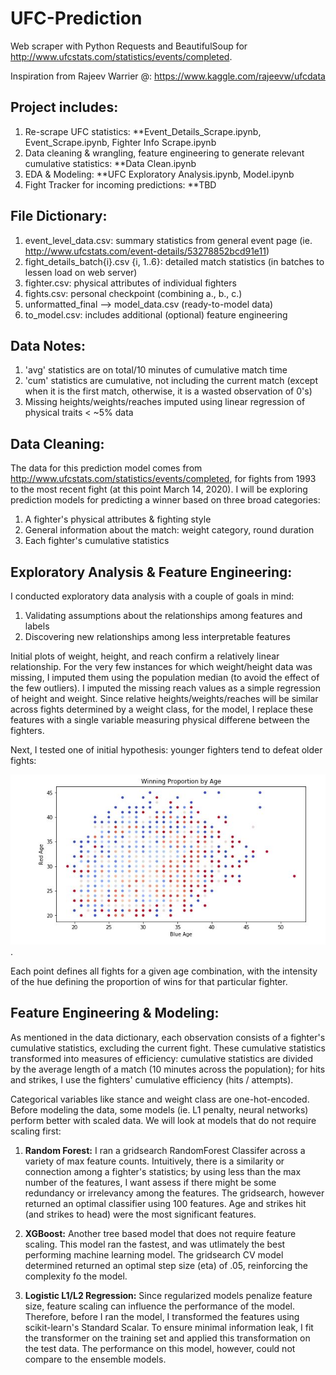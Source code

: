# UFC-Prediction

Web scraper with Python Requests and BeautifulSoup for http://www.ufcstats.com/statistics/events/completed.

Inspiration from Rajeev Warrier @: https://www.kaggle.com/rajeevw/ufcdata 
 
## Project includes:
1. Re-scrape UFC statistics: **Event_Details_Scrape.ipynb, Event_Scrape.ipynb, Fighter Info Scrape.ipynb
2. Data cleaning & wrangling, feature engineering to generate relevant cumulative statistics: **Data Clean.ipynb
3. EDA & Modeling: **UFC Exploratory Analysis.ipynb, Model.ipynb
4. Fight Tracker for incoming predictions: **TBD


## File Dictionary:
1. event_level_data.csv: summary statistics from general event page (ie. http://www.ufcstats.com/event-details/53278852bcd91e11)
2. fight_details_batch{i}.csv {i, 1..6}: detailed match statistics (in batches to lessen load on web server)
3. fighter.csv: physical attributes of individual fighters
4. fights.csv: personal checkpoint (combining a., b., c.)
5. unformatted_final --> model_data.csv (ready-to-model data)
6. to_model.csv: includes additional (optional) feature engineering

## Data Notes:
1. 'avg' statistics are on total/10 minutes of cumulative match time
2. 'cum' statistics are cumulative, not including the current match (except when it is the first match, otherwise, it is a wasted observation of 0's)
3. Missing heights/weights/reaches imputed using linear regression of physical traits < ~5% data

## Data Cleaning:
The data for this prediction model comes from http://www.ufcstats.com/statistics/events/completed, for fights from 1993 to the most recent fight (at this point March 14, 2020). I will be exploring prediction models for predicting a winner based on three broad categories: 
 1. A fighter's physical attributes & fighting style
 2. General information about the match: weight category, round duration
 3. Each fighter's cumulative statistics
 
## Exploratory Analysis & Feature Engineering:
I conducted exploratory data analysis with a couple of goals in mind:
 1. Validating assumptions about the relationships among features and labels
 2. Discovering new relationships among less interpretable features

Initial plots of weight, height, and reach confirm a relatively linear relationship. For the very few instances for which weight/height data was missing,  I imputed them using the population median (to avoid the effect of the few outliers). I imputed the missing reach values as a simple regression of height and weight. Since relative heights/weights/reaches will be similar across fights determined by a weight class, for the model, I replace these features with a single variable measuring physical differene between the fighters. 

Next, I tested one of initial hypothesis: younger fighters tend to defeat older fights:

![image](Images/Age.JPG). 

Each point defines all fights for a given age combination, with the intensity of the hue defining the  proportion of wins for that particular fighter. 

## Feature Engineering & Modeling:
As mentioned in the data dictionary, each observation consists of a fighter's cumulative statistics, excluding the current fight. These cumulative statistics transformed into measures of efficiency: cumulative statistics are divided by the average length of a match (10 minutes across the population); for hits and strikes, I use the fighters' cumulative efficiency (hits / attempts). 

Categorical variables like stance and weight class are one-hot-encoded. Before modeling the data, some models (ie. L1 penalty, neural networks) perform better with scaled data. We will look at models that do not require scaling first:

 1. **Random Forest:**
 I ran a gridsearch RandomForest Classifer across a variety of max feature counts. Intuitively, there is a similarity or connection among a fighter's statistics; by using less than the max number of the features, I want assess if there might be some redundancy or irrelevancy among the features. The gridsearch, however returned an optimal classifier using 100 features. Age and strikes hit (and strikes to head) were the most significant features. 
 
 2. **XGBoost:**
 Another tree based model that does not require feature scaling. This model ran the fastest, and was utlimately the best performing machine learning model. The gridsearch CV model determined returned an optimal step size (eta) of .05, reinforcing the complexity fo the model. 
 
 3. **Logistic L1/L2 Regression:**
 Since regularized models penalize feature size, feature scaling can influence the performance of the model. Therefore, before I ran the model, I transformed the features using scikit-learn's Standard Scalar. To ensure minimal information leak, I fit the transformer on the training set and applied this transformation on the test data. The performance on this model, however, could not compare to the ensemble models. 











